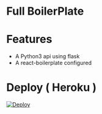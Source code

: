 # Full BoilerPlate

# Features

- A Python3 api using flask
- A react-boilerplate configured

# Deploy ( Heroku )

[![Deploy](https://www.herokucdn.com/deploy/button.svg)](https://heroku.com/deploy?template=https://github.com/aituglo/ful_boilerplate)

